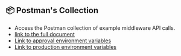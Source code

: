 ## 📦 Postman's Collection

- Access the Postman collection of example middleware API calls.
- [link to the full document](../../../postman/middleware_b2b-release_1.3.0.postman_collection.json)
- [Link to approval environment variables](../../../postman/env-stg.postman_environment.json)
- [Link to production environment variables](../../../postman/env-prd.postman_environment.json)